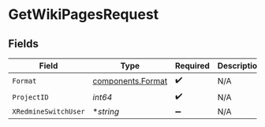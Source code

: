 # GetWikiPagesRequest


## Fields

| Field                                                  | Type                                                   | Required                                               | Description                                            | Example                                                |
| ------------------------------------------------------ | ------------------------------------------------------ | ------------------------------------------------------ | ------------------------------------------------------ | ------------------------------------------------------ |
| `Format`                                               | [components.Format](../../models/components/format.md) | :heavy_check_mark:                                     | N/A                                                    |                                                        |
| `ProjectID`                                            | *int64*                                                | :heavy_check_mark:                                     | N/A                                                    |                                                        |
| `XRedmineSwitchUser`                                   | **string*                                              | :heavy_minus_sign:                                     | N/A                                                    | jsmith                                                 |